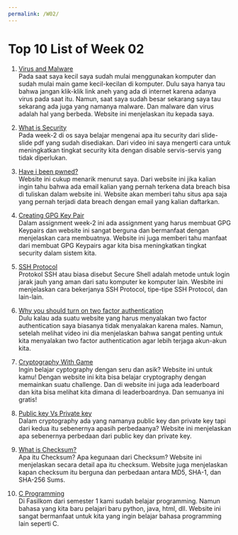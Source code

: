 ```yaml
---
permalink: /W02/
---
```


# Top 10 List of Week 02

1. [Virus and Malware](https://www.mcafee.com/enterprise/en-us/security-awareness/ransomware/malware-vs-viruses.html)<br>
Pada saat saya kecil saya sudah mulai menggunakan komputer dan sudah mulai main game kecil-kecilan di komputer. Dulu saya hanya tau bahwa jangan klik-klik link aneh yang ada di internet karena adanya virus pada saat itu. Namun, saat saya sudah besar sekarang saya tau sekarang ada juga yang namanya malware. Dan malware dan virus adalah hal yang berbeda. Website ini menjelaskan itu kepada saya.
  
2. [What is Security](https://www.youtube.com/watch?v=fAhvVqw_dus)<br>
Pada week-2 di os saya belajar mengenai apa itu security dari slide-slide pdf yang sudah disediakan. Dari video ini saya mengerti cara untuk meningkatkan tingkat security kita dengan disable servis-servis yang tidak diperlukan.

3. [Have i been pwned?](https://haveibeenpwned.com/)<br>
Website ini cukup menarik menurut saya. Dari website ini jika kalian ingin tahu bahwa ada email kalian yang pernah terkena data breach bisa di tuliskan dalam website ini. Website akan memberi tahu situs apa saja yang pernah terjadi data breach dengan email yang kalian daftarkan.

4. [Creating GPG Key Pair](https://www.redhat.com/sysadmin/creating-gpg-keypairs)<br>
Dalam assignment week-2 ini ada assignment yang harus membuat GPG Keypairs dan website ini sangat berguna dan bermanfaat dengan menjelaskan cara membuatnya. Website ini juga memberi tahu manfaat dari membuat GPG Keypairs agar kita bisa meningkatkan tingkat security dalam sistem kita.

5. [SSH Protocol](https://www.ssh.com/ssh/protocol/)<br>
Protokol SSH atau biasa disebut Secure Shell adalah metode untuk login jarak jauh yang aman dari satu komputer ke komputer lain. Wesbite ini menjelaskan cara bekerjanya SSH Protocol, tipe-tipe SSH Protocol, dan lain-lain.

6. [Why you should turn on two factor authentication](https://www.youtube.com/watch?v=hGRii5f_uSc)<br>
Dulu kalau ada suatu website yang harus menyalakan two factor authentication saya biasanya tidak menyalakan karena males. Namun, setelah melihat video ini dia menjelaskan bahwa sangat penting untuk kita menyalakan two factor authentication agar lebih terjaga akun-akun kita.

7. [Cryptography With Game](http://play.inginf.units.it/#/)<br>
Ingin belajar cyptography dengan seru dan asik? Website ini untuk kamu! Dengan website ini kita bisa belajar cryptography dengan memainkan suatu challenge. Dan di website ini juga ada leaderboard dan kita bisa melihat kita dimana di leaderboardnya. Dan semuanya ini gratis!

8. [Public key Vs Private key](https://www.markdownguide.org/cheat-sheet/)<br>
Dalam cryptography ada yang namanya public key dan private key tapi dari kedua itu sebenernya apasih perbedaanya? Website ini menjelaskan apa sebenernya perbedaan dari public key dan private key.

9. [What is Checksum?](https://www.howtogeek.com/363735/what-is-a-checksum-and-why-should-you-care/)<br>
Apa itu Checksum? Apa kegunaan dari Checksum? Website ini menjelaskan secara detail apa itu checksum. Website juga menjelaskan kapan checksum itu berguna dan perbedaan antara MD5, SHA-1, dan SHA-256 Sums.

10. [C Programming](https://www.programiz.com/c-programming)<br>
Di Fasilkom dari semester 1 kami sudah belajar programming. Namun bahasa yang kita baru pelajari baru python, java, html, dll. Website ini sangat bermanfaat untuk kita yang ingin belajar bahasa programming lain seperti C.
